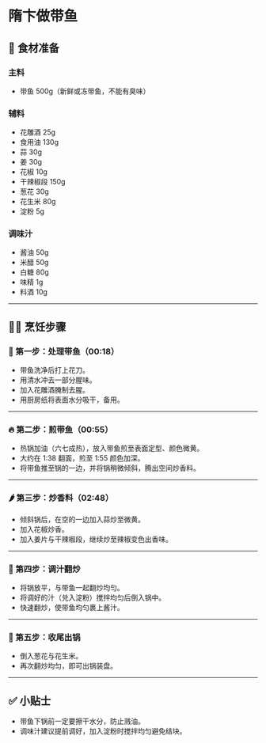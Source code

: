 # 隋卞做带鱼

## 🧂 食材准备

### 主料  
- 带鱼 500g（新鲜或冻带鱼，不能有臭味）  

### 辅料  
- 花雕酒 25g  
- 食用油 130g  
- 蒜 30g  
- 姜 30g  
- 花椒 10g  
- 干辣椒段 150g  
- 葱花 30g  
- 花生米 80g  
- 淀粉 5g  

### 调味汁  
- 酱油 50g  
- 米醋 50g  
- 白糖 80g  
- 味精 1g  
- 料酒 10g  

---

## 👨‍🍳 烹饪步骤

### 🥢 第一步：处理带鱼（00:18）
- 带鱼洗净后打上花刀。
- 用清水冲去一部分腥味。
- 加入花雕酒腌制去腥。
- 用厨房纸将表面水分吸干，备用。

---

### 🔥 第二步：煎带鱼（00:55）
- 热锅加油（六七成热），放入带鱼煎至表面定型、颜色微黄。
- 大约在 1:38 翻面，煎至 1:55 颜色加深。
- 将带鱼推至锅的一边，并将锅稍微倾斜，腾出空间炒香料。

---

### 🌶️ 第三步：炒香料（02:48）
- 倾斜锅后，在空的一边加入蒜炒至微黄。
- 加入花椒炒香。
- 加入姜片与干辣椒段，继续炒至辣椒变色出香味。

---

### 🧪 第四步：调汁翻炒
- 将锅放平，与带鱼一起翻炒均匀。
- 将调好的汁（兑入淀粉）搅拌均匀后倒入锅中。
- 快速翻炒，使带鱼均匀裹上酱汁。

---

### 🌿 第五步：收尾出锅
- 倒入葱花与花生米。
- 再次翻炒均匀，即可出锅装盘。

---

## ✅ 小贴士
- 带鱼下锅前一定要擦干水分，防止溅油。
- 调味汁建议提前调好，加入淀粉时搅拌均匀避免结块。
